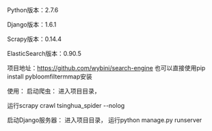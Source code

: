 Python版本：2.7.6

Django版本：1.6.1


Scrapy版本：0.14.4


ElasticSearch版本：0.90.5



项目地址：https://github.com/wybini/search-engine
也可以直接使用pip install pybloomfiltermmap安装

使用：
启动爬虫：
进入项目目录，

运行scrapy  crawl tsinghua_spider --nolog


启动Django服务器：
进入项目目录，
运行python manage.py runserver
